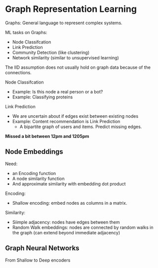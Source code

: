 # Graph Representation Learning

Graphs: General language to represent complex systems.

ML tasks on Graphs:
- Node Classifcation
- Link Prediction
- Community Detection (like clustering)
- Network similarity (similar to unsupervised learning)

The IID assumption does not usually hold on graph data because of the connections.

Node Classifcation
- Example: Is this node a real person or a bot?
- Example: Classifying proteins

Link Prediction
- We are uncertain about if edges exist between existing nodes
- Example: Content recommendation is Link Prediction
    - A bipartite graph of users and items. Predict missing edges.

**Missed a bit between 12pm and 1205pm**

## Node Embeddings
Need:
- an Encoding function
- A node similarity function
- And approximate similarity with embedding dot product

Encoding:
- Shallow encoding: embed nodes as columns in a matrix.

Similarity:
- Siimple adjacency: nodes have edges between them
- Random Walk embeddings: nodes are connected by random walks in the graph (can extend beyond immediate adjacency)

## Graph Neural Networks
From Shallow to Deep encoders


